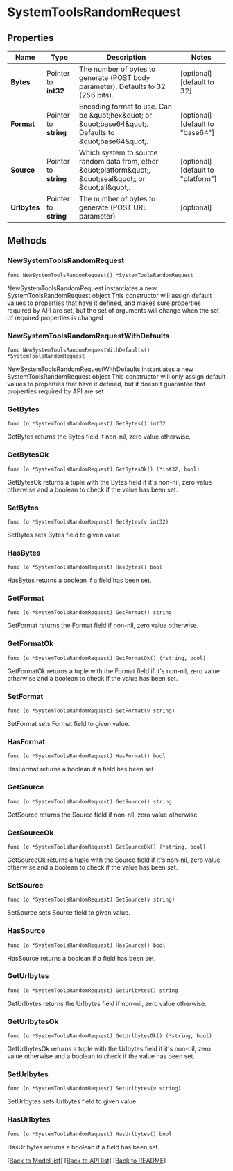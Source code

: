 # SystemToolsRandomRequest

## Properties

Name | Type | Description | Notes
------------ | ------------- | ------------- | -------------
**Bytes** | Pointer to **int32** | The number of bytes to generate (POST body parameter). Defaults to 32 (256 bits). | [optional] [default to 32]
**Format** | Pointer to **string** | Encoding format to use. Can be \&quot;hex\&quot; or \&quot;base64\&quot;. Defaults to \&quot;base64\&quot;. | [optional] [default to "base64"]
**Source** | Pointer to **string** | Which system to source random data from, ether \&quot;platform\&quot;, \&quot;seal\&quot;, or \&quot;all\&quot;. | [optional] [default to "platform"]
**Urlbytes** | Pointer to **string** | The number of bytes to generate (POST URL parameter) | [optional] 

## Methods

### NewSystemToolsRandomRequest

`func NewSystemToolsRandomRequest() *SystemToolsRandomRequest`

NewSystemToolsRandomRequest instantiates a new SystemToolsRandomRequest object
This constructor will assign default values to properties that have it defined,
and makes sure properties required by API are set, but the set of arguments
will change when the set of required properties is changed

### NewSystemToolsRandomRequestWithDefaults

`func NewSystemToolsRandomRequestWithDefaults() *SystemToolsRandomRequest`

NewSystemToolsRandomRequestWithDefaults instantiates a new SystemToolsRandomRequest object
This constructor will only assign default values to properties that have it defined,
but it doesn't guarantee that properties required by API are set

### GetBytes

`func (o *SystemToolsRandomRequest) GetBytes() int32`

GetBytes returns the Bytes field if non-nil, zero value otherwise.

### GetBytesOk

`func (o *SystemToolsRandomRequest) GetBytesOk() (*int32, bool)`

GetBytesOk returns a tuple with the Bytes field if it's non-nil, zero value otherwise
and a boolean to check if the value has been set.

### SetBytes

`func (o *SystemToolsRandomRequest) SetBytes(v int32)`

SetBytes sets Bytes field to given value.

### HasBytes

`func (o *SystemToolsRandomRequest) HasBytes() bool`

HasBytes returns a boolean if a field has been set.

### GetFormat

`func (o *SystemToolsRandomRequest) GetFormat() string`

GetFormat returns the Format field if non-nil, zero value otherwise.

### GetFormatOk

`func (o *SystemToolsRandomRequest) GetFormatOk() (*string, bool)`

GetFormatOk returns a tuple with the Format field if it's non-nil, zero value otherwise
and a boolean to check if the value has been set.

### SetFormat

`func (o *SystemToolsRandomRequest) SetFormat(v string)`

SetFormat sets Format field to given value.

### HasFormat

`func (o *SystemToolsRandomRequest) HasFormat() bool`

HasFormat returns a boolean if a field has been set.

### GetSource

`func (o *SystemToolsRandomRequest) GetSource() string`

GetSource returns the Source field if non-nil, zero value otherwise.

### GetSourceOk

`func (o *SystemToolsRandomRequest) GetSourceOk() (*string, bool)`

GetSourceOk returns a tuple with the Source field if it's non-nil, zero value otherwise
and a boolean to check if the value has been set.

### SetSource

`func (o *SystemToolsRandomRequest) SetSource(v string)`

SetSource sets Source field to given value.

### HasSource

`func (o *SystemToolsRandomRequest) HasSource() bool`

HasSource returns a boolean if a field has been set.

### GetUrlbytes

`func (o *SystemToolsRandomRequest) GetUrlbytes() string`

GetUrlbytes returns the Urlbytes field if non-nil, zero value otherwise.

### GetUrlbytesOk

`func (o *SystemToolsRandomRequest) GetUrlbytesOk() (*string, bool)`

GetUrlbytesOk returns a tuple with the Urlbytes field if it's non-nil, zero value otherwise
and a boolean to check if the value has been set.

### SetUrlbytes

`func (o *SystemToolsRandomRequest) SetUrlbytes(v string)`

SetUrlbytes sets Urlbytes field to given value.

### HasUrlbytes

`func (o *SystemToolsRandomRequest) HasUrlbytes() bool`

HasUrlbytes returns a boolean if a field has been set.


[[Back to Model list]](../README.md#documentation-for-models) [[Back to API list]](../README.md#documentation-for-api-endpoints) [[Back to README]](../README.md)


